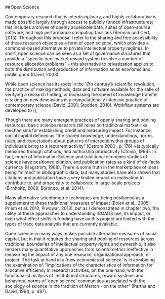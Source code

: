 ##Open Science
<br>

Contemporary research that is interdisciplinary, and highly collaborative is made possible largely through access to publicly funded infrastructures; this includes archives of openly accessible data, suites of open-source software, and high performance computing facilities (Berman and Cerf, 2013). Throughout this proposal I refer to the sharing and free accessibility of these research objects as a form of open science, which provides a commons-based alternative to private intellectual property regimes. In short, open science can be seen as a set of governance structures that provide a "specific non-market reward system to solve a number of resource allocation problems" – this alternative to privatization applies to both the distribution and production of information as an economic and public good (David, 2003). 

While open science has its roots in the 17th century’s scientific revolution, the practice of making methods, data and software available for the sake of verifying a research finding, or increasing the speed of knowledge transfer  is taking on new dimensions in a computationally intensive practice of contemporary science (David, 2001; Stodden, 2010). Workflow systems are developed to (),  

Though there are many emergent practices of openly sharing and pooling resources, basic science research still relies on traditional market-like mechanisms for establishing credit and measuring impact. For instance,  social capital defined as “the shared knowledge, understandings, norms, rules, and expectations about patterns of interactions that groups of individuals bring to a recurrent activity” (Ostrom 2000 , p. 176) – is typically measured through citations, and authorship productivity (Cronin, 1984). In fact, much of Information Science and traditional economic studies of science have positioned citation, and publication rates as a kind of de-facto currency (Hagstrom, 1988). There is some truth in the marketplace of ideas being “minted” in bibliographic data, but many studies have also shown that citations and publication have a very limited impact on  motivation to contribute to, and propensity to collaborate in large-scale projects (Birnholtz, 2009; Borondo, et al. 2014). 

Many alternative scientometric techniques are being positioned as a supplement to these traditional measures of impact (Bolen et al., 2005; Priem et al. 2010; Piwowar, 2013), but as I demonstrated in chapter two, the utility of these approaches to understanding  ICOADS use, its impact, or even what effect shifts in funding have on this project are limited with the types of trace data analysis that are currently available. 

Open science in many ways makes possible alternative measures of social capital, but in that it requires the sharing and pooling of resources across traditional boundaries of intellectual  property rights and ownership, it also renders many quantitative approaches from scientometrics ineffective in measuring the impact of any one resource, organizational approach, or project. The task at hand in a 'new economics of science' is in combining the examination of, "implications of the characteristics of information for allocative efficiency in research activities, on the one hand, with the functionalist analysis of institutional structures, reward systems and behavioral norms of ‘open science’ communities-associated with the sociology of science in the tradition of Merton - on the other" (Partha and David, 1994, p. 487).
